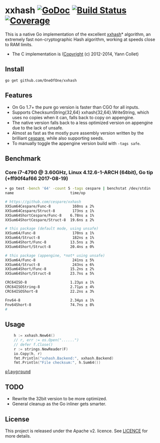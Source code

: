 # xxhash [![GoDoc](https://godoc.org/github.com/OneOfOne/xxhash?status.svg)](https://godoc.org/github.com/OneOfOne/xxhash) [![Build Status](https://travis-ci.org/OneOfOne/xxhash.svg?branch=master)](https://travis-ci.org/OneOfOne/xxhash) [![Coverage](https://gocover.io/_badge/github.com/OneOfOne/xxhash)](https://gocover.io/github.com/OneOfOne/xxhash)

This is a native Go implementation of the excellent [xxhash](https://github.com/Cyan4973/xxHash)* algorithm, an extremely fast non-cryptographic Hash algorithm, working at speeds close to RAM limits.

* The C implementation is ([Copyright](https://github.com/Cyan4973/xxHash/blob/master/LICENSE) (c) 2012-2014, Yann Collet)

## Install

    go get github.com/OneOfOne/xxhash

## Features

* On Go 1.7+ the pure go version is faster than CGO for all inputs.
* Supports ChecksumString{32,64} xxhash{32,64}.WriteString, which uses no copies when it can, falls back to copy on appengine.
* The native version falls back to a less optimized version on appengine due to the lack of unsafe.
* Almost as fast as the mostly pure assembly version written by the brilliant [cespare](https://github.com/cespare/xxhash), while also supporting seeds.
* To manually toggle the appengine version build with `-tags safe`.

## Benchmark

### Core i7-4790 @ 3.60GHz, Linux 4.12.6-1-ARCH (64bit), Go tip (+ff90f4af66 2017-08-19)

```bash
➤ go test -bench '64' -count 5 -tags cespare | benchstat /dev/stdin
name                          time/op

# https://github.com/cespare/xxhash
XXSum64Cespare/Func-8          160ns ± 2%
XXSum64Cespare/Struct-8        173ns ± 1%
XXSum64ShortCespare/Func-8    6.78ns ± 1%
XXSum64ShortCespare/Struct-8  19.6ns ± 2%

# this package (default mode, using unsafe)
XXSum64/Func-8                 170ns ± 1%
XXSum64/Struct-8               182ns ± 1%
XXSum64Short/Func-8           13.5ns ± 3%
XXSum64Short/Struct-8         20.4ns ± 0%

# this package (appengine, *not* using unsafe)
XXSum64/Func-8                 241ns ± 5%
XXSum64/Struct-8               243ns ± 6%
XXSum64Short/Func-8           15.2ns ± 2%
XXSum64Short/Struct-8         23.7ns ± 5%

CRC64ISO-8                    1.23µs ± 1%
CRC64ISOString-8              2.71µs ± 4%
CRC64ISOShort-8               22.2ns ± 3%

Fnv64-8                       2.34µs ± 1%
Fnv64Short-8                  74.7ns ± 8%
#
```

## Usage

```go
	h := xxhash.New64()
	// r, err := os.Open("......")
	// defer f.Close()
	r := strings.NewReader(F)
	io.Copy(h, r)
	fmt.Println("xxhash.Backend:", xxhash.Backend)
	fmt.Println("File checksum:", h.Sum64())
```

[<kbd>playground</kbd>](https://play.golang.org/p/wHKBwfu6CPV)

## TODO

* Rewrite the 32bit version to be more optimized.
* General cleanup as the Go inliner gets smarter.

## License

This project is released under the Apache v2. licence. See [LICENCE](LICENCE) for more details.
